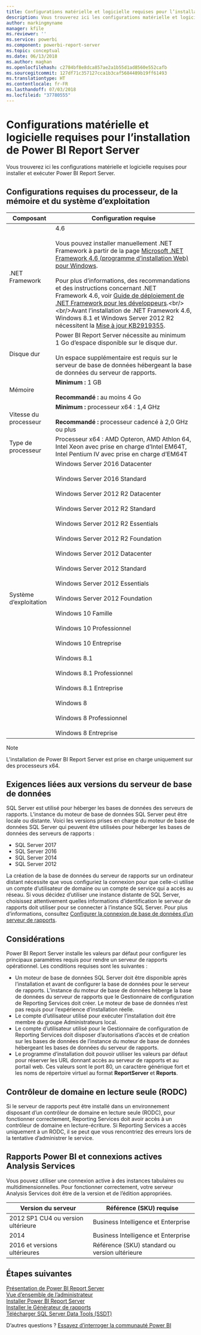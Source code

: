 ```yaml
---
title: Configurations matérielle et logicielle requises pour l’installation de Power BI Report Server
description: Vous trouverez ici les configurations matérielle et logicielle requises pour installer et exécuter Power BI Report Server.
author: markingmyname
manager: kfile
ms.reviewer: ''
ms.service: powerbi
ms.component: powerbi-report-server
ms.topic: conceptual
ms.date: 06/13/2018
ms.author: maghan
ms.openlocfilehash: c2784bf8e8dca857ae2a1b55d1ad8560e552cafb
ms.sourcegitcommit: 127df71c357127cca1b3caf5684489b19ff61493
ms.translationtype: HT
ms.contentlocale: fr-FR
ms.lasthandoff: 07/03/2018
ms.locfileid: "37780555"
---
```

# <a name="hardware-and-software-requirements-for-installing-power-bi-report-server"></a>Configurations matérielle et logicielle requises pour l’installation de Power BI Report Server
Vous trouverez ici les configurations matérielle et logicielle requises pour installer et exécuter Power BI Report Server.

## <a name="processor-memory-and-operating-system-requirements"></a>Configurations requises du processeur, de la mémoire et du système d’exploitation

| Composant | Configuration requise |
| --- | --- |
| .NET Framework |4.6<br><br>Vous pouvez installer manuellement .NET Framework à partir de la page [Microsoft .NET Framework 4.6 (programme d’installation Web) pour Windows](http://support.microsoft.com/kb/3045560).<br/><br/> Pour plus d’informations, des recommandations et des instructions concernant .NET Framework 4.6, voir [Guide de déploiement de .NET Framework pour les développeurs](http://msdn.microsoft.com/library/ee942965\(v=vs.110\).aspx).<br/><br/>Avant l’installation de .NET Framework 4.6, Windows 8.1 et Windows Server 2012 R2 nécessitent la [Mise à jour KB2919355](http://support.microsoft.com/kb/2919355). |
| Disque dur |Power BI Report Server nécessite au minimum 1 Go d’espace disponible sur le disque dur.<br><br>Un espace supplémentaire est requis sur le serveur de base de données hébergeant la base de données du serveur de rapports. |
| Mémoire |**Minimum :** 1 GB<br/><br/> **Recommandé :** au moins 4 Go |
| Vitesse du processeur |**Minimum :** processeur x64 : 1,4 GHz<br/><br/> **Recommandé :** processeur cadencé à 2,0 GHz ou plus |
| Type de processeur |Processeur x64 : AMD Opteron, AMD Athlon 64, Intel Xeon avec prise en charge d’Intel EM64T, Intel Pentium IV avec prise en charge d’EM64T |
| Système d’exploitation |Windows Server 2016 Datacenter<br><br>Windows Server 2016 Standard<br><br>Windows Server 2012 R2 Datacenter<br><br>Windows Server 2012 R2 Standard<br><br>Windows Server 2012 R2 Essentials<br><br>Windows Server 2012 R2 Foundation<br><br>Windows Server 2012 Datacenter<br><br>Windows Server 2012 Standard<br><br>Windows Server 2012 Essentials<br><br>Windows Server 2012 Foundation<br><br>Windows 10 Famille<br><br>Windows 10 Professionnel<br><br>Windows 10 Entreprise<br><br>Windows 8.1<br><br>Windows 8.1 Professionnel<br><br>Windows 8.1 Entreprise<br><br>Windows 8<br><br>Windows 8 Professionnel<br><br>Windows 8 Entreprise |

> [!NOTE]
> L’installation de Power BI Report Server est prise en charge uniquement sur des processeurs x64.
> 
> 

## <a name="database-server-version-requirements"></a>Exigences liées aux versions du serveur de base de données
SQL Server est utilisé pour héberger les bases de données des serveurs de rapports. L’instance du moteur de base de données SQL Server peut être locale ou distante. Voici les versions prises en charge du moteur de base de données SQL Server qui peuvent être utilisées pour héberger les bases de données des serveurs de rapports :

* SQL Server 2017
* SQL Server 2016
* SQL Server 2014
* SQL Server 2012

La création de la base de données du serveur de rapports sur un ordinateur distant nécessite que vous configuriez la connexion pour que celle-ci utilise un compte d’utilisateur de domaine ou un compte de service qui a accès au réseau. Si vous décidez d’utiliser une instance distante de SQL Server, choisissez attentivement quelles informations d’identification le serveur de rapports doit utiliser pour se connecter à l’instance SQL Server. Pour plus d’informations, consultez [Configurer la connexion de base de données d’un serveur de rapports](https://docs.microsoft.com/sql/reporting-services/install-windows/configure-a-report-server-database-connection-ssrs-configuration-manager).

## <a name="considerations"></a>Considérations
Power BI Report Server installe les valeurs par défaut pour configurer les principaux paramètres requis pour rendre un serveur de rapports opérationnel. Les conditions requises sont les suivantes :

* Un moteur de base de données SQL Server doit être disponible après l’installation et avant de configurer la base de données pour le serveur de rapports. L’instance du moteur de base de données héberge la base de données du serveur de rapports que le Gestionnaire de configuration de Reporting Services doit créer. Le moteur de base de données n’est pas requis pour l’expérience d’installation réelle.
* Le compte d’utilisateur utilisé pour exécuter l’installation doit être membre du groupe Administrateurs local.
* Le compte d’utilisateur utilisé pour le Gestionnaire de configuration de Reporting Services doit disposer d’autorisations d’accès et de création sur les bases de données de l’instance du moteur de base de données hébergeant les bases de données du serveur de rapports.
* Le programme d’installation doit pouvoir utiliser les valeurs par défaut pour réserver les URL donnant accès au serveur de rapports et au portail web. Ces valeurs sont le port 80, un caractère générique fort et les noms de répertoire virtuel au format **ReportServer** et **Reports**.

## <a name="read-only-domain-controller-rodc"></a>Contrôleur de domaine en lecture seule (RODC)
 Si le serveur de rapports peut être installé dans un environnement disposant d’un contrôleur de domaine en lecture seule (RODC), pour fonctionner correctement, Reporting Services doit avoir accès à un contrôleur de domaine en lecture-écriture. Si Reporting Services a accès uniquement à un RODC, il se peut que vous rencontriez des erreurs lors de la tentative d’administrer le service.

## <a name="power-bi-reports-and-analysis-services-live-connections"></a>Rapports Power BI et connexions actives Analysis Services
Vous pouvez utiliser une connexion active à des instances tabulaires ou multidimensionnelles. Pour fonctionner correctement, votre serveur Analysis Services doit être de la version et de l’édition appropriées.

| **Version du serveur** | **Référence (SKU) requise** |
| --- | --- |
| 2012 SP1 CU4 ou version ultérieure |Business Intelligence et Enterprise |
| 2014 |Business Intelligence et Enterprise |
| 2016 et versions ultérieures |Référence (SKU) standard ou version ultérieure |

## <a name="next-steps"></a>Étapes suivantes
[Présentation de Power BI Report Server](get-started.md)  
[Vue d’ensemble de l’administrateur](admin-handbook-overview.md)  
[Installer Power BI Report Server](install-report-server.md)  
[Installer le Générateur de rapports](https://docs.microsoft.com/sql/reporting-services/install-windows/install-report-builder)  
[Télécharger SQL Server Data Tools (SSDT)](http://go.microsoft.com/fwlink/?LinkID=616714)

D’autres questions ? [Essayez d’interroger la communauté Power BI](https://community.powerbi.com/)

